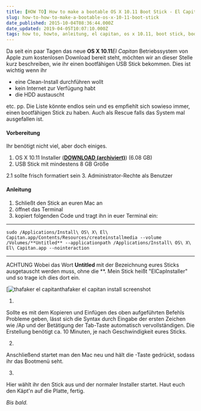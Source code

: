 ```yaml
---
title: [HOW TO] How to make a bootable OS X 10.11 Boot Stick - El Capitan
slug: how-to-how-to-make-a-bootable-os-x-10-11-boot-stick
date_published: 2015-10-04T08:36:44.000Z
date_updated: 2019-04-05T10:07:10.000Z
tags: how to, howto, anleitung, el capitan, os x 10.11, boot stick, bootable
---
```


Da seit ein paar Tagen das neue **OS X 10.11***El Capitan* Betriebssystem von Apple zum kostenlosen Download bereit steht, möchten wir an dieser Stelle kurz beschreiben, wie ihr einen bootfähigen USB Stick bekommen. Dies ist wichtig wenn ihr 

- eine Clean-Install durchführen wollt
- kein Internet zur Verfügung habt
- die HDD austauscht

etc. pp. Die Liste könnte endlos sein und es empfiehlt sich sowieso immer, einen bootfähigen Stick zu haben. Auch als Rescue falls das System mal ausgefallen ist.

#### Vorbereitung

Ihr benötigt nicht viel, aber doch einiges.

1. OS X 10.11 Installer (**[DOWNLOAD (archiviert)](http://web.archive.org/web/20151212074317/https://itunes.apple.com/app/os-x-yosemite/id1018109117)**) (6.08 GB)
2. USB Stick mit mindestens 8 GB Größe

2.1 sollte frisch formatiert sein
3. Administrator-Rechte als Benutzer

#### Anleitung

1. Schließt den Stick an euren Mac an
2. öffnet das Terminal
3. kopiert folgenden Code und tragt ihn in euer Terminal ein:

---

`sudo /Applications/Install\ OS\ X\ El\ Capitan.app/Contents/Resources/createinstallmedia --volume /Volumes/**Untitled** --applicationpath /Applications/Install\ OS\ X\ El\ Capitan.app --nointeraction`

---

ACHTUNG Wobei das Wort **Untitled** mit der Bezeichnung eures Sticks ausgetauscht werden muss, ohne die **. Mein Stick heißt "ElCapInstaller" und so trage ich dies dort ein.

[![thafaker el capitanthafaker el capitan install screenshot](/content/images/2015/10/Bildschirmfoto-2015-10-04-um-11-24-43.png)

1. 
Sollte es mit dem Kopieren und Einfügen des oben aufgeführten Befehls Probleme geben, lässt sich die Syntax durch Eingabe der ersten Zeichen wie /Ap und der Betätigung der Tab-Taste automatisch vervollständigen. Die Erstellung benötigt ca. 10 Minuten, je nach Geschwindigkeit eures Sticks.

2. 
Anschließend startet man den Mac neu und hält die -Taste gedrückt, sodass ihr das Bootmenü seht.

3. 
Hier wählt ihr den Stick aus und der normaler Installer startet. Haut euch den Käpt'n auf die Platte, fertig.

*Bis bald.*
